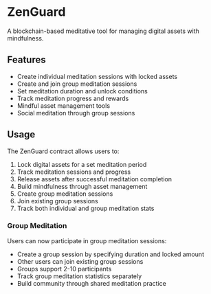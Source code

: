 # ZenGuard

A blockchain-based meditative tool for managing digital assets with mindfulness.

## Features
- Create individual meditation sessions with locked assets
- Create and join group meditation sessions
- Set meditation duration and unlock conditions
- Track meditation progress and rewards
- Mindful asset management tools
- Social meditation through group sessions

## Usage
The ZenGuard contract allows users to:
1. Lock digital assets for a set meditation period
2. Track meditation sessions and progress
3. Release assets after successful meditation completion
4. Build mindfulness through asset management
5. Create group meditation sessions
6. Join existing group sessions
7. Track both individual and group meditation stats

### Group Meditation
Users can now participate in group meditation sessions:
- Create a group session by specifying duration and locked amount
- Other users can join existing group sessions
- Groups support 2-10 participants
- Track group meditation statistics separately
- Build community through shared meditation practice

